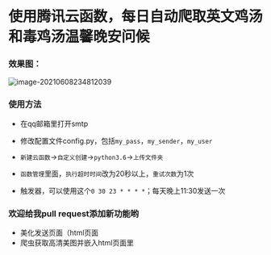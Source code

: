 # 使用腾讯云函数，每日自动爬取英文鸡汤和毒鸡汤温馨晚安问候

### 效果图：

![image-20210608234812039](D:\warmreminder\image-20210608234812039.png)

### 使用方法

* 在qq邮箱里打开smtp

* 修改配置文件config.py，包括`my_pass`，`my_sender`，`my_user`

* `新建云函数`->`自定义创建`->`python3.6`->`上传文件夹`
* `函数管理`里面，`执行超时时间`改为20秒以上，`重试次数`为1次
* 触发器，可以使用这个`0 30 23 * * * *`；每天晚上11:30发送一次

### 欢迎给我pull request添加新功能哟

* 美化发送页面（html页面
* 爬虫获取高清美图并嵌入html页面里



